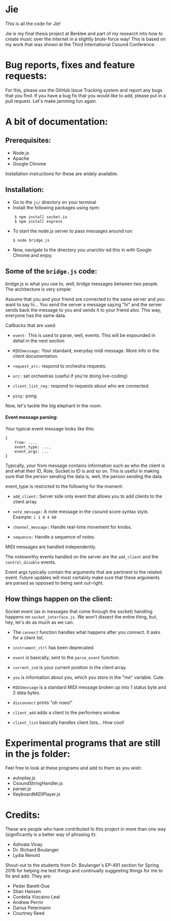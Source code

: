 # Jie

This is all the code for Jie!

Jie is my final thesis project at Berklee and part of my research into how to create music over the internet in a slightly brute-force way! This is based on my work that was shown at the Third International Csound Conference. 

# Bug reports, fixes and feature requests:

For this, please use the GitHub Issue Tracking system and report any bugs that you find. If you have a bug fix that you would like to add, please put in a pull request. Let's make jamming fun again.

# A bit of documentation:

## Prerequisites:

- Node.js
- Apache
- Google Chrome

Installation instructions for these are widely available.

## Installation:

- Go to the `js/` directory on your terminal
- Install the following packages using npm:

```
    $ npm install socket.io
    $ npm install express
```


- To start the node.js server to pass messages around run:

    ```
    $ node bridge.js
    ```    
- Now, navigate to the directory you unarchiv ed this in with Google Chrome and enjoy.

## Some of the `bridge.js` code:

bridge.js is what you use to, well, bridge messages between two people. The architecture is very simple:

Assume that you and your friend are connected to the same server and you want to say hi... You send the server a message saying "hi" and the server sends back the message to you and sends it to your friend also. This way, everyone has the same data.

Callbacks that are used:


- `event:` This is used to parse, well, events. This will be expounded in detail in the next section

- `MIDImessage:` Your standard, everyday midi message. More info in the client documentation.

- `request_orc:` respond to orchestra requests.

- `orc:` set orchestras (useful if you're doing live-coding)

- `client_list_req:` respond to requests about who are connected.

- `ping:` pong.


Now, let's tackle the big elephant in the room:

#### Event message parsing:

Your typical event message looks like this:

```
{
    from: ...,
    event_type: ...,
    event_args: ...
}
```

Typically, your from message contains information such as who the client is and what their ID, Role, Socket.io ID is and so on. This is useful in making sure that the person sending the data is, well, the person sending the data.

event_type is restricted to the following for the moment:

- `add_client:` Server side only event that allows you to add clients to the client array.

- `note_message:` A note message in the csound score syntax style. Example: `i 1 0 4 60`

- `channel_message:` Handle real-time movement for knobs.

- `sequence:` Handle a sequence of notes.

MIDI messages are handled independently.

The noteworthy events handled on the server are the `add_client` and the `control_disable` events.

Event args typically contain the arguments that are pertinent to the related event. Future updates will most certainly make sure that these arguments are parsed as opposed to being sent out-right.

## How things happen on the client:

Socket event (as in messages that come through the socket) handling  happens on `socket_interface.js`. We won't dissect the entire thing, but, hey, let's do as much as we can.


- The `connect` function handles what happens after you connect. It asks for a client list.

- `instrument_ctrl` has been deprecated.

- `event` is basically, sent to the `parse_event` function.

- `current_ind` is your current position in the client array.

-  `you` is information about you, which you store in the "me" variable. Cute.

- `MIDImessage` is a standard MIDI message broken up into 1 status byte and 2 data bytes.

- `disconnect` prints "oh noes!"

- `client_add` adds a client to the performers window.

- `client_list` basically handles client lists... How cool!


# Experimental programs that are still in the js folder:

Feel free to look at these programs and add to them as you wish:

- autoplay.js
- CsoundStringHandler.js
- parser.js
- KeyboardMIDIPlayer.js



# Credits:

These are people who have contributed to this project in more than one way (significantly is a better way of phrasing it):

- Ashvala Vinay
- Dr. Richard Boulanger
- Lydia Renold

Shout-out to the students from Dr. Boulanger's EP-491 section for Spring 2016 for helping me test things and continually suggesting things for me to fix and add. They are:

- Peder Barett-Due
- Stian Hansen
- Cordelia Vizcaino Leal
- Andrew Perrin
- Darius Petermann
- Courtney Reed
